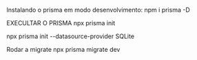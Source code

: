 Instalando o prisma em modo desenvolvimento:
npm i prisma -D 

EXECULTAR O PRISMA
npx prisma init

npx prisma init --datasource-provider SQLite

Rodar a migrate
npx prisma migrate dev